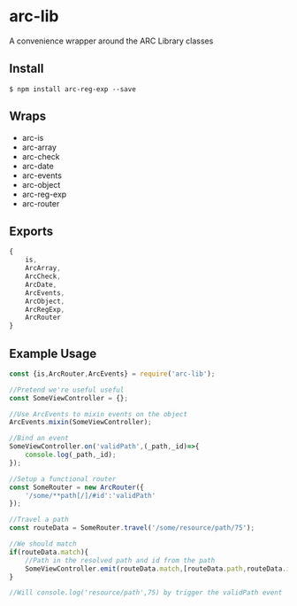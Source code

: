 # arc-lib

A convenience wrapper around the ARC Library classes

## Install
```
$ npm install arc-reg-exp --save
```

## Wraps
* arc-is
* arc-array
* arc-check
* arc-date
* arc-events
* arc-object
* arc-reg-exp
* arc-router

## Exports
```js
{
    is,
    ArcArray,
    ArcCheck,
    ArcDate,
    ArcEvents,
    ArcObject,
    ArcRegExp,
    ArcRouter
}
```

## Example Usage

```js
const {is,ArcRouter,ArcEvents} = require('arc-lib');

//Pretend we're useful useful
const SomeViewController = {};

//Use ArcEvents to mixin events on the object
ArcEvents.mixin(SomeViewController);

//Bind an event
SomeViewController.on('validPath',(_path,_id)=>{
    console.log(_path,_id);
});

//Setup a functional router
const SomeRouter = new ArcRouter({
    '/some/**path[/]/#id':'validPath'
});

//Travel a path
const routeData = SomeRouter.travel('/some/resource/path/75');

//We should match
if(routeData.match){
    //Path in the resolved path and id from the path
    SomeViewController.emit(routeData.match,[routeData.path,routeData.id]);
}

//Will console.log('resource/path',75) by trigger the validPath event
```